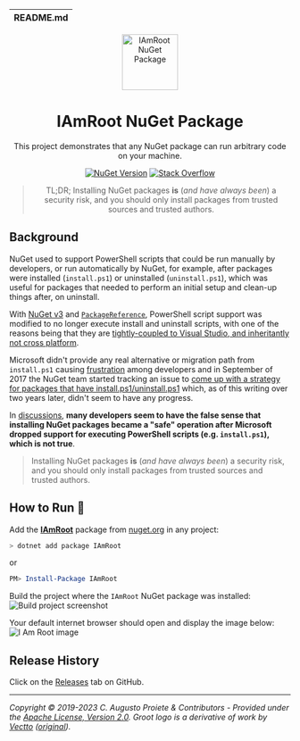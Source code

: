 | README.md |
|:---|

<div align="center">

<img src="assets/i-am-root-nuget-package-nuget.png" alt="IAmRoot NuGet Package" width="100" />

</div>

<h1 align="center">IAmRoot NuGet Package</h1>
<div align="center">

This project demonstrates that any NuGet package can run arbitrary code on your machine.

[![NuGet Version](http://img.shields.io/nuget/v/IAmRoot.svg?style=flat-square)](https://www.nuget.org/packages/IAmRoot/) [![Stack Overflow](https://img.shields.io/badge/stack%20overflow-nuget-orange.svg)](http://stackoverflow.com/questions/tagged/nuget)

> TL;DR; Installing NuGet packages **is** (_and have always been_) a security risk, and you should only install packages from trusted sources and trusted authors.

</div>

## Background

NuGet used to support PowerShell scripts that could be run manually by developers, or run automatically by NuGet, for example, after packages were installed (`install.ps1`) or uninstalled (`uninstall.ps1`), which was useful for packages that needed to perform an initial setup and clean-up things after, on uninstall.

With [NuGet v3](https://devblogs.microsoft.com/nuget/NuGet-3-What-and-Why/) and [`PackageReference`](https://devblogs.microsoft.com/nuget/NuGet-now-fully-integrated-into-MSBuild/), PowerShell script support was modified to no longer execute install and uninstall scripts, with one of the reasons being that they are [tightly-coupled to Visual Studio, and inheritantly not cross platform](https://twitter.com/terrajobst/status/1168206087402610688).

Microsoft didn't provide any real alternative or migration path from `install.ps1` causing [frustration](https://github.com/NuGet/Home/issues/6330) among developers and in September of 2017 the NuGet team started tracking an issue to [come up with a strategy for packages that have install.ps1/uninstall.ps1](https://github.com/NuGet/Home/issues/5963) which, as of this writing over two years later, didn't seem to have any progress.

In [discussions](https://github.com/NuGet/Home/issues/6330), **many developers seem to have the false sense that installing NuGet packages became a "safe" operation after Microsoft dropped support for executing PowerShell scripts (e.g. `install.ps1`), which is not true**.

> Installing NuGet packages **is** (_and have always been_) a security risk, and you should only install packages from trusted sources and trusted authors.


## How to Run :rocket:

Add the **[IAmRoot](https://www.nuget.org/packages/IAmRoot/)** package from [nuget.org](https://www.nuget.org/packages/IAmRoot/) in any project:

```powershell
> dotnet add package IAmRoot
```
or
```powershell
PM> Install-Package IAmRoot
```

Build the project where the `IAmRoot` NuGet package was installed:
![Build project screenshot](assets/build-project-visual-studio.png)


Your default internet browser should open and display the image below:
![I Am Root image](assets/i-am-root.jpg)

## Release History

Click on the [Releases](https://github.com/augustoproiete/i-am-root-nuget-package/releases) tab on GitHub.

---

_Copyright &copy; 2019-2023 C. Augusto Proiete & Contributors - Provided under the [Apache License, Version 2.0](LICENSE). Groot logo is a derivative of work by [Vectto](https://www.iconfinder.com/vectto) ([original](https://www.iconfinder.com/icons/2624888/fighting_free_free_groot_super_hero_icon))._
